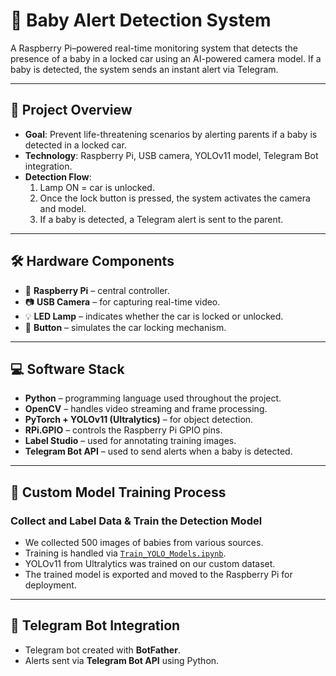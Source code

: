 # 👶 Baby Alert Detection System

A Raspberry Pi–powered real-time monitoring system that detects the presence of a baby in a locked car using an AI-powered camera model. If a baby is detected, the system sends an instant alert via Telegram.

---

## 🧠 Project Overview

- **Goal**: Prevent life-threatening scenarios by alerting parents if a baby is detected in a locked car.
- **Technology**: Raspberry Pi, USB camera, YOLOv11 model, Telegram Bot integration.
- **Detection Flow**:
  1. Lamp ON = car is unlocked.
  2. Once the lock button is pressed, the system activates the camera and model.
  3. If a baby is detected, a Telegram alert is sent to the parent.

---

## 🛠 Hardware Components

- 🧠 **Raspberry Pi** – central controller.
- 📷 **USB Camera** – for capturing real-time video.
- 💡 **LED Lamp** – indicates whether the car is locked or unlocked.
- 🔘 **Button** – simulates the car locking mechanism.

---

## 💻 Software Stack

- **Python** – programming language used throughout the project.
- **OpenCV** – handles video streaming and frame processing.
- **PyTorch + YOLOv11 (Ultralytics)** – for object detection.
- **RPi.GPIO** – controls the Raspberry Pi GPIO pins.
- **Label Studio** – used for annotating training images.
- **Telegram Bot API** – used to send alerts when a baby is detected.

---

## 🧪 Custom Model Training Process

###  Collect and Label Data & Train the Detection Model
- We collected 500 images of babies from various sources.
- Training is handled via [`Train_YOLO_Models.ipynb`](Train_YOLO_Models.ipynb).
- YOLOv11 from Ultralytics was trained on our custom dataset.
- The trained model is exported and moved to the Raspberry Pi for deployment.

---

## 📲 Telegram Bot Integration
- Telegram bot created with **BotFather**.  
- Alerts sent via **Telegram Bot API** using Python.  

